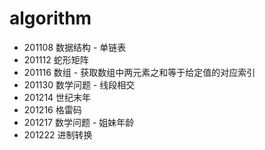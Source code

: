 # algorithm
- 201108 数据结构 - 单链表
- 201112 蛇形矩阵
- 201116 数组 - 获取数组中两元素之和等于给定值的对应索引
- 201130 数学问题 - 线段相交
- 201214 世纪末年
- 201216 格雷码
- 201217 数学问题 - 姐妹年龄
- 201222 进制转换